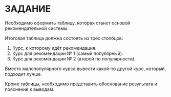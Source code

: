 # ЗАДАНИЕ

Необходимо оформить таблицу, которая станет основой рекомендательной системы.

Итоговая таблица должна состоять из трёх столбцов:

1. Курс, к которому идёт рекомендация.
2. Курс для рекомендации № 1 (самый популярный).
3. Курс для рекомендации № 2 (второй по популярности).

Вместо малопопулярного курса вывести какой-то другой курс, который, подходит лучше.

Кроме таблицы, необходимо представить обоснование результата и пояснение к выводам.
